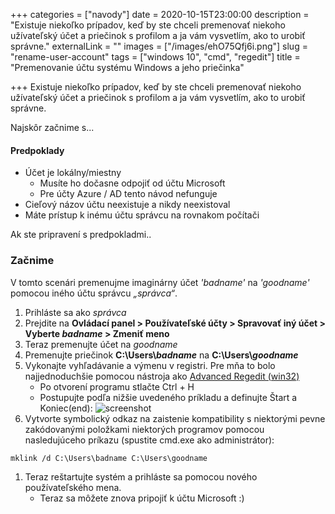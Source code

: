 +++
categories = ["navody"]
date = 2020-10-15T23:00:00
description = "Existuje niekoľko prípadov, keď by ste chceli premenovať niekoho užívateľský účet a priečinok s profilom a ja vám vysvetlím, ako to urobiť správne."
externalLink = ""
images = ["/images/ehO75Qfj6i.png"]
slug = "rename-user-account"
tags = ["windows 10", "cmd", "regedit"]
title = "Premenovanie účtu systému Windows a jeho priečinka"

+++
Existuje niekoľko prípadov, keď by ste chceli premenovať niekoho užívateľský účet a priečinok s profilom a ja vám vysvetlím, ako to urobiť správne.

Najskôr začnime s...

#### Predpoklady

* Účet je lokálny/miestny
  * Musíte ho dočasne odpojiť od účtu Microsoft
  * Pre účty Azure / AD tento návod nefunguje
* Cieľový názov účtu neexistuje a nikdy neexistoval
* Máte prístup k inému účtu správcu na rovnakom počítači

Ak ste pripravení s predpokladmi..

### Začnime

V tomto scenári premenujme imaginárny účet _'badname'_ na _'goodname'_ pomocou iného účtu správcu _„správca“_.

1. Prihláste sa ako _správca_
2. Prejdite na **Ovládací panel > Používateľské účty > Spravovať iný účet > Vyberte _badname_ > Zmeniť meno**
3. Teraz premenujte účet na _goodname_
4. Premenujte priečinok **C:\\Users\\_badname_** na **C:\\Users\\_goodname_**
5. Vykonajte vyhľadávanie a výmenu v registri. Pre mňa to bolo najjednoduchšie pomocou nástroja ako [Advanced Regedit (win32)](https://sourceforge.net/projects/regedt33/)
   * Po otvorení programu stlačte Ctrl + H
   * Postupujte podľa nižšie uvedeného príkladu a definujte Štart a Koniec(end):
     ![screenshot](/images/RqBv1kATBR.png)
6. Vytvorte symbolický odkaz na zaistenie kompatibility s niektorými pevne zakódovanými položkami niektorých programov pomocou nasledujúceho príkazu (spustite cmd.exe ako administrátor):

```batch
mklink /d C:\Users\badname C:\Users\goodname
```

1. Teraz reštartujte systém a prihláste sa pomocou nového používateľského mena.
   * Teraz sa môžete znova pripojiť k účtu Microsoft :)